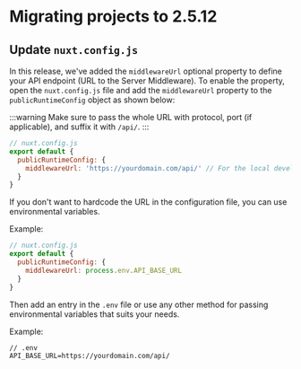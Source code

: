 # Migrating projects to 2.5.12

## Update `nuxt.config.js`

In this release, we've added the `middlewareUrl` optional property to define your API endpoint (URL to the Server Middleware).
To enable the property, open the `nuxt.config.js` file and add the `middlewareUrl` property to the `publicRuntimeConfig` object as shown below:

:::warning
Make sure to pass the whole URL with protocol, port (if applicable), and suffix it with `/api/`.
:::

```javascript
// nuxt.config.js
export default {
  publicRuntimeConfig: {
    middlewareUrl: 'https://yourdomain.com/api/' // For the local development, set it to `http://localhost:3000/api/`.
  }
}
```

If you don't want to hardcode the URL in the configuration file, you can use environmental variables.

Example:

```javascript
// nuxt.config.js
export default {
  publicRuntimeConfig: {
    middlewareUrl: process.env.API_BASE_URL
  }
}
```

Then add an entry in the `.env` file or use any other method for passing environmental variables that suits your needs.

Example:
```
// .env
API_BASE_URL=https://yourdomain.com/api/
```
